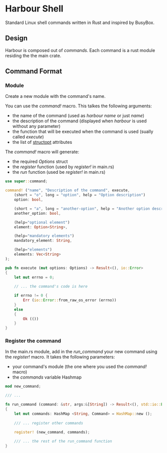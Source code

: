 # Harbour Shell
Standard Linux shell commands written in Rust and inspired by BusyBox.

## Design 
Harbour is composed out of *commands*. Each command is a rust module residing the the main crate.

## Command Format

### Module

Create a new module with the command's name.

You can use the *command!* macro. This talkes the following arguments:
  * the name of the command (used as *harbour name* or just *name*)
  * the description of the command (displayed when *harbour* is used without any parameter)
  * the function that will be executed when the command is used (sually called *execute*)
  * the list of [structopt](https://docs.rs/structopt/0.3.5/structopt/) attributes

The *command!* macro will generate:
  * the required *Options* struct
  * the *register* function (used by *register!* in main.rs)
  * the *run* function (used be *register!* in main.rs)

````rust
use super::command;

command! ("name", "Description of the command", execute, 
	(short = "o", long = "option", help = "Option description")
	option: bool,

	(short = "a", long = "another-option", help = "Another option description")
	another_option: bool,

	(help="optional element")
	element: Option<String>,

    (help="mandatory elements")
	mandatory_element: String,

    (help="elements")
    elements: Vec<String>
);

pub fn execute (mut options: Options) -> Result<(), io::Error>
{
    let mut errno = 0;
	
    // ... the command's code is here

	if errno != 0 {
		Err (io::Error::from_raw_os_error (errno))
	}
	else
	{
		Ok (())
	}
}
````

### Register the command

In the main.rs module, add in the *run_command* your new command using the *register!* macro. It takes the following parameters:
  * your command's module (the one where you used the *command!* macro)
  * the *commands* variable Hashmap

````rust
mod new_command;

/// ...

fn run_command (command: &str, args:&[String]) -> Result<(), std::io::Error>
{
    let mut commands: HashMap <String, Command> = HashMap::new ();
    
    /// ... register other commands

    register! (new_command, commands);
    
    /// ... the rest of the run_command function
}
````
